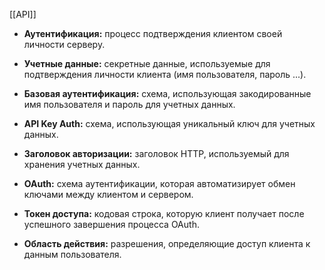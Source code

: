 
[[API]]

- **Аутентификация:** процесс подтверждения клиентом своей личности серверу.
- **Учетные данные:** секретные данные, используемые для подтверждения личности клиента (имя пользователя, пароль ...).
- **Базовая аутентификация:** схема, использующая закодированные имя пользователя и пароль для учетных данных.
- **API Key Auth:** схема, использующая уникальный ключ для учетных данных.
- **Заголовок авторизации:** заголовок HTTP, используемый для хранения учетных данных.

- **OAuth:** схема аутентификации, которая автоматизирует обмен ключами между клиентом и сервером.
- **Токен доступа:** кодовая строка, которую клиент получает после успешного завершения процесса OAuth.
- **Область действия:** разрешения, определяющие доступ клиента к данным пользователя.


